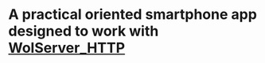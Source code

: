# A practical oriented smartphone app designed to work with [WolServer_HTTP](https://github.com/cosminariton123/WolServer_http)
